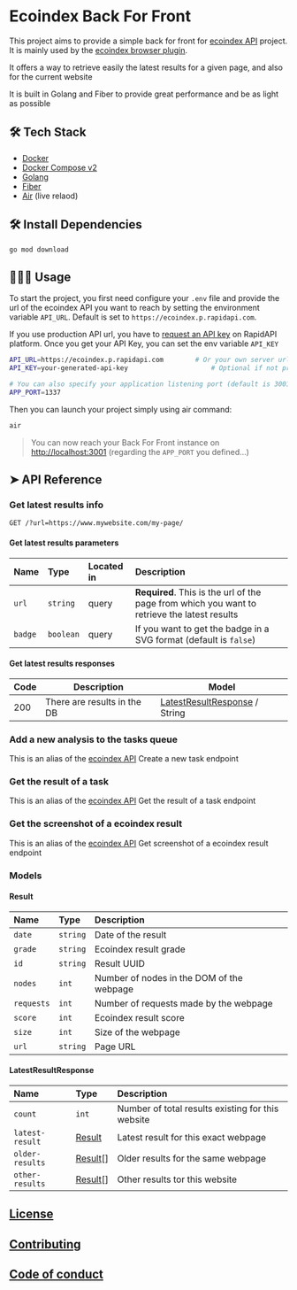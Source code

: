 # Ecoindex Back For Front

This project aims to provide a simple back for front for [ecoindex API](https://github.com/cnumr/ecoindex_api) project. It is mainly used by the [ecoindex browser plugin](https://github.com/vvatelot/ecoindex-browser-plugin).

It offers a way to retrieve easily the latest results for a given page, and also for the current website

It is built in Golang and Fiber to provide great performance and be as light as possible

## 🛠️ Tech Stack

- [Docker](https://www.docker.com/)
- [Docker Compose v2](https://docs.docker.com/compose/compose-v2/)
- [Golang](https://go.dev/)
- [Fiber](https://gofiber.io/)
- [Air](https://github.com/cosmtrek/air) (live relaod)

## 🛠️ Install Dependencies

```bash
go mod download
```

## 🧑🏻‍💻 Usage

To start the project, you first need configure your `.env` file and provide the url of the ecoindex API you want to reach by setting the environment variable `API_URL`. Default is set to `https://ecoindex.p.rapidapi.com`.

If you use production API url, you have to [request an API key](https://rapidapi.com/cnumr-cnumr-default/api/ecoindex/pricing) on RapidAPI platform. Once you get your API Key, you can set the env variable `API_KEY`

```bash
API_URL=https://ecoindex.p.rapidapi.com        # Or your own server url
API_KEY=your-generated-api-key                     # Optional if not production server

# You can also specify your application listening port (default is 3001)
APP_PORT=1337
```

Then you can launch your project simply using air command:

```bash
air
```

> You can now reach your Back For Front instance on [http://localhost:3001](http://localhost:3001) (regarding the `APP_PORT` you defined...)

## ➤ API Reference

### Get latest results info

```http
GET /?url=https://www.mywebsite.com/my-page/
```

#### Get latest results parameters

| Name    | Type      | Located in | Description                                                                                  |
|:--------|:----------|:-----------|:---------------------------------------------------------------------------------------------|
| `url`   | `string`  | query      | **Required**. This is the url of the page from which you want to retrieve the latest results |
| `badge` | `boolean` | query      | If you want to get the badge in a SVG format (default is `false`)                            |

#### Get latest results responses

| Code | Description                 | Model                                                  |
|------|-----------------------------|--------------------------------------------------------|
| 200  | There are results in the DB | [LatestResultResponse](#latestresultresponse) / String |

### Add a new analysis to the tasks queue

This is an alias of the [ecoindex API](https://redocly.github.io/redoc/?url=https://raw.githubusercontent.com/cnumr/ecoindex_api/main/docs/openapi.json#tag/Tasks/operation/Add_new_ecoindex_analysis_task_to_the_waiting_queue_v1_tasks_ecoindexes_post) Create a new task endpoint

### Get the result of a task

This is an alias of the [ecoindex API](https://redocly.github.io/redoc/?url=https://raw.githubusercontent.com/cnumr/ecoindex_api/main/docs/openapi.json#tag/Tasks/operation/Get_ecoindex_analysis_task_by_id_v1_tasks_ecoindexes__id__get) Get the result of a task endpoint

### Get the screenshot of a ecoindex result

This is an alias of the [ecoindex API](https://redocly.github.io/redoc/?url=https://raw.githubusercontent.com/cnumr/ecoindex_api/main/docs/openapi.json#tag/Ecoindex/operation/Get_screenshot__version__ecoindexes__id__screenshot_get) Get screenshot of a ecoindex result endpoint

### Models

#### Result

| Name       | Type     | Description                               |
|:-----------|:---------|:------------------------------------------|
| `date`     | `string` | Date of the result                        |
| `grade`    | `string` | Ecoindex result grade                     |
| `id`       | `string` | Result UUID                               |
| `nodes`    | `int`    | Number of nodes in the DOM of the webpage |
| `requests` | `int`    | Number of requests made by the webpage    |
| `score`    | `int`    | Ecoindex result score                     |
| `size`     | `int`    | Size of the webpage                       |
| `url`      | `string` | Page URL                                  |

#### LatestResultResponse

| Name            | Type                | Description                                       |
|:----------------|:--------------------|:--------------------------------------------------|
| `count`         | `int`               | Number of total results existing for this website |
| `latest-result` | [Result](#result)   | Latest result for this exact webpage              |
| `older-results` | [Result](#result)[] | Older results for the same webpage                |
| `other-results` | [Result](#result)[] | Other results tor this website                    |

## [License](LICENSE)

## [Contributing](CONTRIBUTING.md)

## [Code of conduct](CODE_OF_CONDUCT.md)
